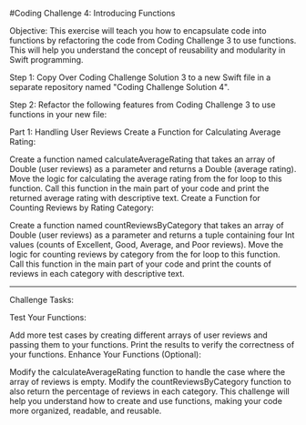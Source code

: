 
#Coding Challenge 4: Introducing Functions

Objective: This exercise will teach you how to encapsulate code into functions by refactoring the code from Coding Challenge 3 to use functions. This will help you understand the concept of reusability and modularity in Swift programming.

Step 1: Copy Over Coding Challenge Solution 3 to a new Swift file in a separate repository named "Coding Challenge Solution 4".

Step 2: Refactor the following features from Coding Challenge 3 to use functions in your new file:

Part 1: Handling User Reviews
Create a Function for Calculating Average Rating:

Create a function named calculateAverageRating that takes an array of Double (user reviews) as a parameter and returns a Double (average rating).
Move the logic for calculating the average rating from the for loop to this function.
Call this function in the main part of your code and print the returned average rating with descriptive text.
Create a Function for Counting Reviews by Rating Category:

Create a function named countReviewsByCategory that takes an array of Double (user reviews) as a parameter and returns a tuple containing four Int values (counts of Excellent, Good, Average, and Poor reviews).
Move the logic for counting reviews by category from the for loop to this function.
Call this function in the main part of your code and print the counts of reviews in each category with descriptive text.

---------------------------------------------

Challenge Tasks:

Test Your Functions:

Add more test cases by creating different arrays of user reviews and passing them to your functions.
Print the results to verify the correctness of your functions.
Enhance Your Functions (Optional):

Modify the calculateAverageRating function to handle the case where the array of reviews is empty.
Modify the countReviewsByCategory function to also return the percentage of reviews in each category.
This challenge will help you understand how to create and use functions, making your code more organized, readable, and reusable.
